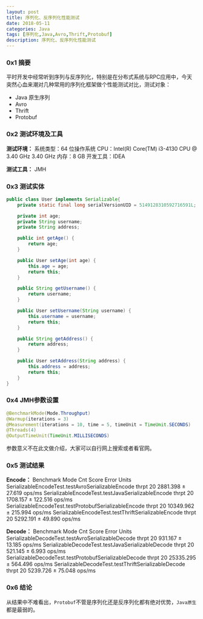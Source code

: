 ```yaml
---
layout: post
title: 序列化、反序列化性能测试
date: 2018-05-11
categories: Java
tags: [序列化,Java,Avro,Thrift,Protobuf]
description: 序列化、反序列化性能测试
---
```


### 0x1 摘要
平时开发中经常听到序列与反序列化，特别是在分布式系统与RPC应用中，今天突然心血来潮对几种常用的序列化框架做个性能测试对比，测试对象：
* Java 原生序列
* Avro
* Thrift
* Protobuf

### 0x2 测试环境及工具
**测试环境：**
系统类型：64 位操作系统
CPU：Intel(R) Core(TM) i3-4130 CPU @ 3.40 GHz 3.40 GHz
内存：8 GB
开发工具：IDEA

**测试工具：**
JMH

### 0x3 测试实体
```java
public class User implements Serializable{
    private static final long serialVersionUID = 5149128310592716591L;

    private int age;
    private String username;
    private String address;

    public int getAge() {
        return age;
    }

    public User setAge(int age) {
        this.age = age;
        return this;
    }

    public String getUsername() {
        return username;
    }

    public User setUsername(String username) {
        this.username = username;
        return this;
    }

    public String getAddress() {
        return address;
    }

    public User setAddress(String address) {
        this.address = address;
        return this;
    }
}
```

### 0x4 JMH参数设置
```java
@BenchmarkMode(Mode.Throughput)
@Warmup(iterations = 3)
@Measurement(iterations = 10, time = 5, timeUnit = TimeUnit.SECONDS)
@Threads(4)
@OutputTimeUnit(TimeUnit.MILLISECONDS)
```
参数意义不在此文做介绍，大家可以自行网上搜索或者看官网。

### 0x5 测试结果
**Encode：**
Benchmark                                               Mode  Cnt      Score     Error   Units
SerializableEncodeTest.testAvroSerializableEncode      thrpt   20   2881.398 ±  27.619  ops/ms
SerializableEncodeTest.testJavaSerializableEncode      thrpt   20   1708.157 ± 122.516  ops/ms
SerializableEncodeTest.testProtobufSerializableEncode  thrpt   20  10349.962 ± 215.994  ops/ms
SerializableEncodeTest.testThriftSerializableEncode    thrpt   20   5292.191 ±  49.890  ops/ms

**Decode：**
Benchmark                                               Mode  Cnt      Score     Error   Units
SerializableDecodeTest.testAvroSerializableDecode      thrpt   20    931.167 ±  13.185  ops/ms
SerializableDecodeTest.testJavaSerializableDecode      thrpt   20    521.145 ±   6.993  ops/ms
SerializableDecodeTest.testProtobufSerializableDecode  thrpt   20  25335.295 ± 564.496  ops/ms
SerializableDecodeTest.testThriftSerializableDecode    thrpt   20   5239.726 ±  75.048  ops/ms

### 0x6 结论
从结果中不难看出，`Protobuf`不管是序列化还是反序列化都有绝对优势，`Java原生`都是最弱的。
